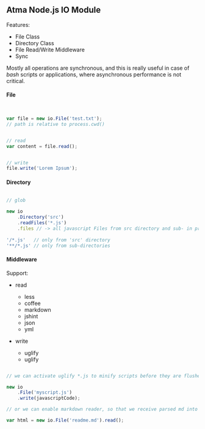 Atma Node.js IO Module
----

Features:
- File Class
- Directory Class
- File Read/Write Middleware
- Sync

Mostly all operations are synchronous, and this is really useful in case of _bash_ scripts or applications, where asynchronous performance is not critical.

#### File
```javascript


var file = new io.File('test.txt');
// path is relative to process.cwd()


// read
var content = file.read();


// write
file.write('Lorem Ipsum');
```


#### Directory

```javascript

// glob

new io
    .Directory('src')
    .readFiles('*.js')
    .files // -> all javascript Files from src directory and sub- in process.cwd()
    
'/*.js'   // only from 'src' directory
'**/*.js' // only from sub-directories

```

#### Middleware

Support:
- read
    - less
    - coffee
    - markdown
    - jshint
    - json
    - yml
    
- write
    - uglify
    - uglify


```javascript

// we can activate uglify *.js to minify scripts before they are flushed to harddrive

new io
    .File('myscript.js')
    .write(javascriptCode);

// or we can enable markdown reader, so that we receive parsed md into html

var html = new io.File('readme.md').read();

```